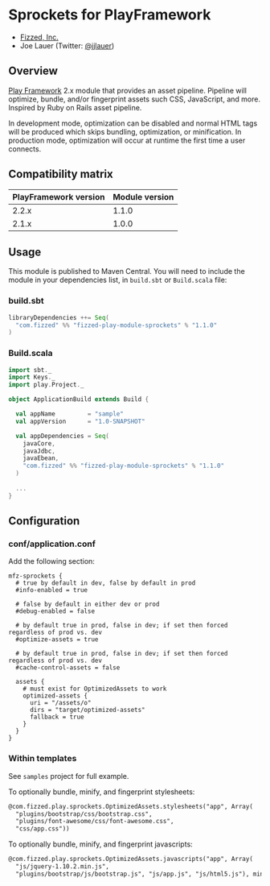 Sprockets for PlayFramework
================================

 - [Fizzed, Inc.](http://fizzed.com)
 - Joe Lauer (Twitter: [@jjlauer](http://twitter.com/jjlauer))


## Overview

[Play Framework](http://www.playframework.org/) 2.x module that provides an
asset pipeline.  Pipeline will optimize, bundle, and/or fingerprint assets such CSS, JavaScript, and more.
Inspired by Ruby on Rails asset pipeline.

In development mode, optimization can be disabled and normal HTML tags will
be produced which skips bundling, optimization, or minification. In production mode,
optimization will occur at runtime the first time a user connects.


## Compatibility matrix

| PlayFramework version | Module version | 
|:----------------------|:---------------|
| 2.2.x                 | 1.1.0          |
| 2.1.x                 | 1.0.0          |


## Usage

This module is published to Maven Central.  You will need to include the module in your
dependencies list, in `build.sbt` or `Build.scala` file:


### build.sbt

```scala
libraryDependencies ++= Seq(
  "com.fizzed" %% "fizzed-play-module-sprockets" % "1.1.0"
)
```

### Build.scala

```scala
import sbt._
import Keys._
import play.Project._

object ApplicationBuild extends Build {

  val appName         = "sample"
  val appVersion      = "1.0-SNAPSHOT"

  val appDependencies = Seq(
    javaCore,
    javaJdbc,
    javaEbean,
    "com.fizzed" %% "fizzed-play-module-sprockets" % "1.1.0"
  )
  
  ...
}
```

## Configuration


### conf/application.conf

Add the following section:

```
mfz-sprockets {
  # true by default in dev, false by default in prod
  #info-enabled = true

  # false by default in either dev or prod
  #debug-enabled = false

  # by default true in prod, false in dev; if set then forced regardless of prod vs. dev
  #optimize-assets = true

  # by default true in prod, false in dev; if set then forced regardless of prod vs. dev
  #cache-control-assets = false
 
  assets {
    # must exist for OptimizedAssets to work
    optimized-assets {
      uri = "/assets/o"
      dirs = "target/optimized-assets"
      fallback = true
    }
  }
}
```

### Within templates

See `samples` project for full example.

To optionally bundle, minify, and fingerprint stylesheets:

```html
@com.fizzed.play.sprockets.OptimizedAssets.stylesheets("app", Array(
  "plugins/bootstrap/css/bootstrap.css",
  "plugins/font-awesome/css/font-awesome.css",
  "css/app.css"))
```

To optionally bundle, minify, and fingerprint javascripts:

```html
@com.fizzed.play.sprockets.OptimizedAssets.javascripts("app", Array(
  "js/jquery-1.10.2.min.js",
  "plugins/bootstrap/js/bootstrap.js", "js/app.js", "js/html5.js"), minify = true)
```


